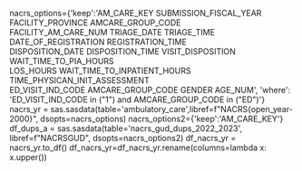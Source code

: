 nacrs_options={'keep':'AM_CARE_KEY SUBMISSION_FISCAL_YEAR FACILITY_PROVINCE AMCARE_GROUP_CODE \
                     FACILITY_AM_CARE_NUM TRIAGE_DATE TRIAGE_TIME DATE_OF_REGISTRATION REGISTRATION_TIME\
                     DISPOSITION_DATE DISPOSITION_TIME VISIT_DISPOSITION WAIT_TIME_TO_PIA_HOURS\
                     LOS_HOURS WAIT_TIME_TO_INPATIENT_HOURS TIME_PHYSICAN_INIT_ASSESSMENT\
                     ED_VISIT_IND_CODE AMCARE_GROUP_CODE GENDER AGE_NUM',
              'where': 'ED_VISIT_IND_CODE in ("1") and AMCARE_GROUP_CODE in ("ED")'}                        
nacrs_yr = sas.sasdata(table='ambulatory_care',libref=f"NACRS{open_year-2000}", dsopts=nacrs_options) 
nacrs_options2={'keep':'AM_CARE_KEY'}                       
df_dups_a = sas.sasdata(table='nacrs_gud_dups_2022_2023', 
                        libref=f"NACRSGUD", dsopts=nacrs_options2)
df_nacrs_yr = nacrs_yr.to_df()
df_nacrs_yr=df_nacrs_yr.rename(columns=lambda x: x.upper())                      
